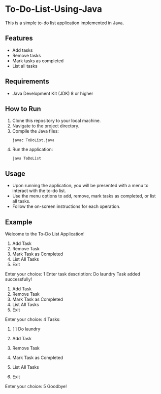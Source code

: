 # To-Do-List-Using-Java

This is a simple to-do list application implemented in Java.

## Features

- Add tasks
- Remove tasks
- Mark tasks as completed
- List all tasks

## Requirements

- Java Development Kit (JDK) 8 or higher

## How to Run

1. Clone this repository to your local machine.
2. Navigate to the project directory.
3. Compile the Java files:
   ```
   javac ToDoList.java
   ```
4. Run the application:
   ```
   java ToDoList
   ```

## Usage

- Upon running the application, you will be presented with a menu to interact with the to-do list.
- Use the menu options to add, remove, mark tasks as completed, or list all tasks.
- Follow the on-screen instructions for each operation.

## Example

Welcome to the To-Do List Application!

1. Add Task
2. Remove Task
3. Mark Task as Completed
4. List All Tasks
5. Exit

Enter your choice: 1
Enter task description: Do laundry
Task added successfully!

1. Add Task
2. Remove Task
3. Mark Task as Completed
4. List All Tasks
5. Exit

Enter your choice: 4
Tasks:
1. [ ] Do laundry

1. Add Task
2. Remove Task
3. Mark Task as Completed
4. List All Tasks
5. Exit

Enter your choice: 5
Goodbye!

